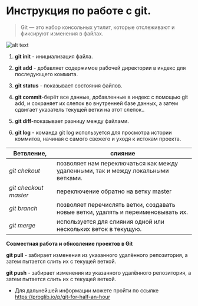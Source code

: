 # Инструкция по работе с git.
> Git — это набор консольных утилит, которые отслеживают и фиксируют изменения в файлах.

  ![alt text](https://media.proglib.io/wp-uploads/2017/10/Professortocat_v2-300x300.png)

1. **git init** - инициализация файла.

2. **git add** - добавляет содержимое рабочей директории в индекс для последующего коммита.

3. **git status** -  показывает состояния файлов.

4. **git commit**-берёт все данные, добавленные в индекс с помощью git add, и сохраняет их слепок во внутренней базе данных, а затем сдвигает указатель текущей ветки на этот слепок..

5. **git diff**-показывает разницу между файлами.

6. **git log** - команда git log используется для просмотра истории коммитов, начиная с самого свежего и уходя к истокам проекта. 

 |Ветвление, |    слияние      |
 |-------------|-------------|
|*git chekout*   |позволяет нам переключаться как между удаленными, так и между локальными ветками.       |        
|*git checkout master*|переключение обратно на ветку master|
|*git branch*|  позволяет перечислять ветки, создавать новые ветки, удалять и переименовывать их.|
|*git merge*|  используется для слияния одной или нескольких веток в текущую.|


**Совместная работа и обновление проектов в Git**

 **git pull** - забирает изменения из указанного удалённого репозитория, а затем пытается слить их с текущей веткой.

 **git push** - забирает изменения из указанного удалённого репозитория, а затем пытается слить их с текущей веткой.
 


- Для дальнейшей информации можете пройти по ссылке https://proglib.io/p/git-for-half-an-hour
